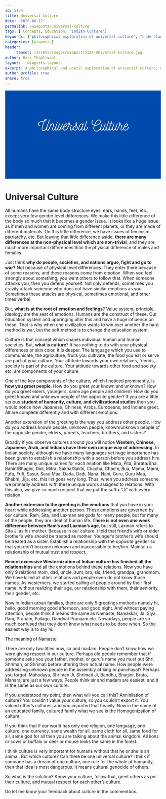 ```yaml
--- 
id: 5134 
title: Universal Culture
date: "2020-08-12"
permalink: /wiaposts/universal-culture
tags: [ Concepts, Education, 'Indian Culture']    
keywords: ["philosophical exploration of universal culture", "understanding cultural integration in philosophy", "poetic insights on global culture and identity", "philosophy of culture and diversity", "exploring universal culture in philosophical context"]  
categories: [wiaposts] 
header:
     teaser: /assets/images/wiapost/5134-Universal-Culture.jpg
author: Hari Thapliyaal 
layout:   wiaposts-layout
excerpt: A philosophical and poetic exploration of universal culture, delving into insights on cultural integration and identity.
author_profile: true 
share: true 
---
```


![Universal Culture](/assets/images/wiapost/5134-Universal-Culture.jpg)     
   
# Universal Culture
       
All humans have the same body structure eyes, ears, hands, feet, etc., except very few gender level differences. We make this little difference of the body so much that it becomes a gender issue. It looks like a huge issue as if men and women are coming from different planets, or they are made of different materials. On this little difference, we have issues of feminism, patriarchy, etc. But leaving that little difference aside, **there are many differences at the non-physical level which are non-trivial**, and they are much more important differences than the physical difference of males and females.    
    
Just think **why do people, societies, and nations argue, fight and go to war?** Not because of physical level differences. They enter there because of some reasons, and these reasons come from emotion. When you feel strongly about something, you want others to follow that. When someone attacks you, then you defend yourself. Not only defends, sometimes you crazily attack someone who does not have similar emotions as you. Sometimes these attacks are physical, sometimes emotional, and other times verbal.    
    
But, **what is at the root of emotion and feelings**? Value system, principle, ideology are the seat of emotions. Humans are the construct of these. Our education system and upbringing alter this and have a huge influence on these. That is why when one civilization wants to win over another the hard method is war, but the soft method is to change the education system.    
    
Culture is that concept which shapes individual human and human societies. But, **what is culture**? It has nothing to do with your physical differences or skin color. It is deeper. The language which you use to communicate, the agriculture, fruits you cultivate, the food you eat or serve are part of your culture. Your attitude towards your own relatives, friends, society is part of the culture. Your attitude towards other food and society etc. are components of your culture.    
    
One of the key components of the culture, which I noticed prominently, is **how you greet people**. How do you greet your known and unknown? How do you greet elders, youngers, same age people and children? How do you greet known and unknown people of the opposite gender? If you are a little serious **student of humanity, culture, and civilizational studies** then you would notice how Japanese, Chinese, Arabs, Europeans, and Indians greet. All are complete differently and with different emotions.    
    
Another extension of the greeting is the way you address other people. How do you address known people, unknown people, known/unknown people of the opposite gender, elders, parents, teachers, brothers, and sisters?    
    
Broadly if you observe cultures around you will notice **Western, Chinese, Japanese, Arab, and Indians have their own unique way of addressing.** In Indian society, although we have many languages yet huge importance has been given to establish a relationship with a person before you address him. There are many unique names for each relation like Mata, Pita, Bhrata/Bhai, Bahin/Bhagini, Didi, Mitra, Sakha/Sakhi, Chacha, Chachi, Bua, Mama, Mami, Fufa, Fufi, Sasur, Sasu Maa, Dada, Dadi, Nana, Nani, Guru, Guru Maa, Bhabhi, Jija, etc. this list goes very long. Thus, when you address someone, we primarily address with these unique words assigned to relations. With this also, we give so much respect that we put the suffix “Ji” with every relation.    
    
**Another extension to the greeting is the emotions** that you have in your heart while addressing another person. These emotions are governed by our culture. Ram, Sita, and Laxman are gods for many people, but for many of the people, they are ideal of human life. **There is not even one week difference between Ram’s and Laxman’s age**, but still, Laxman refers to Sita Ji as his mother. Because in our culture it told that friend’s wife or elder brother’s wife should be treated as mother. Younger’s brother’s wife should be treated as a sister. Establish a relationship with the opposite gender so that you don’t become unknown and inaccessible to her/him. Maintain a relationship of mutual trust and respect.    
    
**Recent excessive Westernization of Indian culture has finished all the relationships** and all the emotions behind these relations. Now you have only 9 relations mom, dad, uncle, aunt, bro, sis, friend, grandpa, grandmom. We have killed all other relations and people even do not know those names. As westerners, we started calling all people around by their first name, without realizing their age, our relationship with them, their seniority, their gender, etc.    
    
Now in Indian urban families, there are only 5 greetings methods namely hi, hello, good morning good afternoon, and good night. And without paying attention, people think it means the same as Namaste, Namaskar, Jai Siya Ram, Pranam, Pailagu, Dandvat Pranaam etc. Nowadays, people are so much confused that they don’t know what needs to be done when. So the easiest way is to say hi.    
    
[The meaning of Namaste](/wiapost/the-meaning-of-namaste/)    
    
There are only two titles now, sir and madam. People don’t know how we were giving respect in our culture. Perhaps old people remember that if someone asks you your father, mother, or guru’s name you must put Shri, Shriman, or Shrimati before uttering their actual name. How people were addressing unknown people in the assembly of king or panchayat? Perhaps you forgot. Mahodaya, Shriman Ji, Shrimati Ji, Bandhu, Bhagini, Brata, Maharaj are just a few ways. People think sir and madam are easiest, and it is the same as our own culture.    
    
If you understood my point, then what will you call this? Annihilation of culture? You couldn’t value your culture, so you couldn’t export it. You valued other’s cultures, and you imported that heavily. Now in the name of an educated family, cultured family what we see is the Homogenization of culture!    
    
If you think that if our world has only one religion, one language, one culture, one currency, same wealth for all, same cloth for all, same food for all, same god for all then you are talking about the animal kingdom. All lions or cows or buffalo or deer or mouse looks the same in the forest.    
    
I think culture is very important for humans without that he or she is an animal. But which culture? Can there be one universal culture? I think if someone has a dream of one culture, one rule for the whole of humanity, then that idea is most dangerous. It means cultural genocide of others.    
    
So what is the solution? Know your culture, follow that, greet others as per their culture, and mutual respect for each other’s culture.    
    
Do let me know your feedback about culture in the commentbox.    

